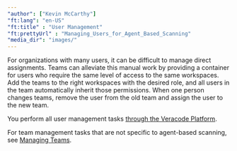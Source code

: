 ```yaml
---
"author": ["Kevin McCarthy"]
"ft:lang": "en-US"
"ft:title" : "User Management"
"ft:prettyUrl" : "Managing_Users_for_Agent_Based_Scanning"
"media_dir": "images/"
---
```


For organizations with many users, it can be difficult to manage direct assignments. Teams can alleviate this manual work by providing a container for users who require the same level of access to the same workspaces. Add the teams to the right workspaces with the desired role, and all users in the team automatically inherit those permissions. When one person changes teams, remove the user from the old team and assign the user to the new team.

You perform all user management tasks [through the Veracode Platform](https://docs.veracode.com/r/admin_user).

For team management tasks that are not specific to agent-based scanning, see [Managing Teams](https://docs.veracode.com/r/admin_team).  